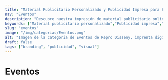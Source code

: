 ```yaml
---
title: "Material Publicitario Personalizado y Publicidad Impresa para Eventos"
nav: "Eventos"
description: "Descubre nuestra impresión de material publicitario online. Displays publicitarios, publicidad impresa y material publicitario personalizado para eventos"        
keywords: ["Material publicitario personalizado","Publicidad impresa","Impresión de material publicitario online","Displays publicitarios","Material publicitario para eventos"]
slug: "eventos"
image: "/img/categorias/Eventos.png"
alt: "Imagen de la categoria de Eventos de Repro Disseny, imprenta digital en Barcelona"
draft: false
tags: ["branding", "publicidad", "visual"]
---
```


# Eventos
